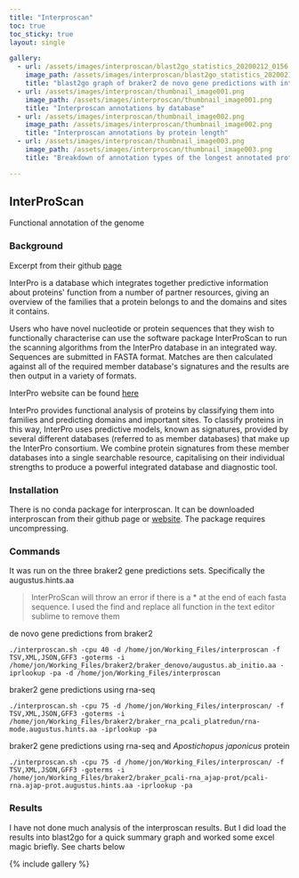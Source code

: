 ```yaml
---
title: "Interproscan"
toc: true
toc_sticky: true
layout: single

gallery:
  - url: /assets/images/interproscan/blast2go_statistics_20200212_0156.png
    image_path: /assets/images/interproscan/blast2go_statistics_20200212_0156.png
    title: "blast2go graph of braker2 de novo gene predictions with interproscan and without interproscan predictions"
  - url: /assets/images/interproscan/thumbnail_image001.png
    image_path: /assets/images/interproscan/thumbnail_image001.png
    title: "Interproscan annotations by database"
  - url: /assets/images/interproscan/thumbnail_image002.png
    image_path: /assets/images/interproscan/thumbnail_image002.png
    title: "Interproscan annotations by protein length"
  - url: /assets/images/interproscan/thumbnail_image003.png
    image_path: /assets/images/interproscan/thumbnail_image003.png
    title: "Breakdown of annotation types of the longest annotated protein"

---
```


## InterProScan
Functional annotation of the genome

### Background
Excerpt from their github [page](https://github.com/ebi-pf-team/interproscan/wiki)

InterPro is a database which integrates together predictive information about proteins' function from a number of partner resources, giving an overview of the families that a protein belongs to and the domains and sites it contains.

Users who have novel nucleotide or protein sequences that they wish to functionally characterise can use the software package InterProScan to run the scanning algorithms from the InterPro database in an integrated way. Sequences are submitted in FASTA format. Matches are then calculated against all of the required member database's signatures and the results are then output in a variety of formats.

InterPro website can be found [here](https://www.ebi.ac.uk/interpro/)

InterPro provides functional analysis of proteins by classifying them into families and predicting domains and important sites. To classify proteins in this way, InterPro uses predictive models, known as signatures, provided by several different databases (referred to as member databases) that make up the InterPro consortium. We combine protein signatures from these member databases into a single searchable resource, capitalising on their individual strengths to produce a powerful integrated database and diagnostic tool.

### Installation

There is no conda package for interproscan. It can be downloaded interproscan from their github page or [website](https://www.ebi.ac.uk/interpro/download/). The package requires uncompressing.

### Commands
It was run on the three braker2 gene predictions sets. Specifically the augustus.hints.aa

> InterProScan will throw an error if there is a \* at the end of each fasta sequence. I used the find and replace all function in the text editor sublime to remove them

de novo gene predictions from braker2
```
./interproscan.sh -cpu 40 -d /home/jon/Working_Files/interproscan -f TSV,XML,JSON,GFF3 -goterms -i /home/jon/Working_Files/braker2/braker_denovo/augustus.ab_initio.aa -iprlookup -pa -d /home/jon/Working_Files/interproscan
```

braker2 gene predictions using rna-seq
```
./interproscan.sh -cpu 75 -d /home/jon/Working_Files/interproscan/ -f TSV,XML,JSON,GFF3 -goterms -i /home/jon/Working_Files/braker2/braker_rna_pcali_platredun/rna-mode.augustus.hints.aa -iprlookup -pa 
```

braker2 gene predictions using rna-seq and *Apostichopus japonicus* protein 
```
./interproscan.sh -cpu 75 -d /home/jon/Working_Files/interproscan/ -f TSV,XML,JSON,GFF3 -goterms -i /home/jon/Working_Files/braker2/braker_pcali-rna_ajap-prot/pcali-rna.ajap-prot.augustus.hints.aa -iprlookup -pa 
```

### Results 

I have not done much analysis of the interproscan results. But I did load the results into blast2go for a quick summary graph and worked some excel magic briefly. See charts below

{% include gallery %}
